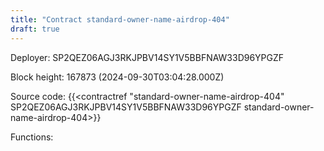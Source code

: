 ```yaml
---
title: "Contract standard-owner-name-airdrop-404"
draft: true
---
```

Deployer: SP2QEZ06AGJ3RKJPBV14SY1V5BBFNAW33D96YPGZF


 



Block height: 167873 (2024-09-30T03:04:28.000Z)

Source code: {{<contractref "standard-owner-name-airdrop-404" SP2QEZ06AGJ3RKJPBV14SY1V5BBFNAW33D96YPGZF standard-owner-name-airdrop-404>}}

Functions:


